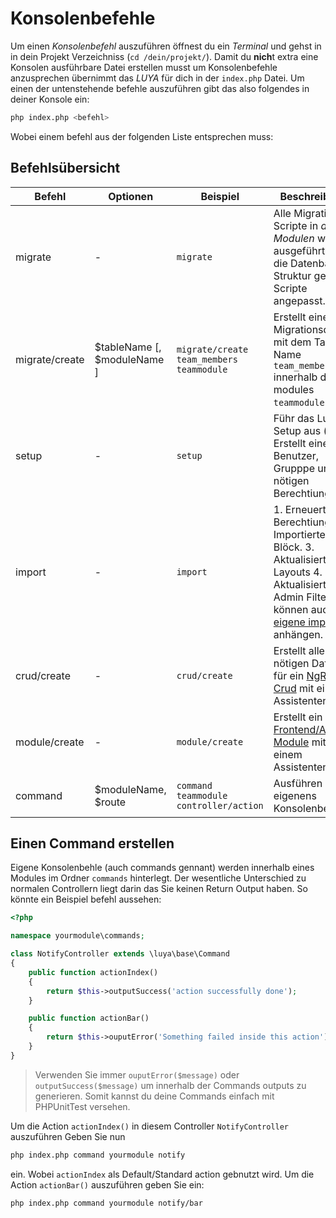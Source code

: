 Konsolenbefehle
================
Um einen *Konsolenbefehl* auszuführen öffnest du ein *Terminal* und gehst in in dein Projekt Verzeichniss (`cd /dein/projekt/`). Damit du **nich**t extra eine Konsolen ausführbare Datei erstellen musst um Konsolenbefehle anzusprechen übernimmt das *LUYA* für dich in der `index.php` Datei. Um einen der untenstehende befehle auszuführen gibt das also folgendes in deiner Konsole ein:

```sh
php index.php <befehl>
```

Wobei *<befehl>* einem befehl aus der folgenden Liste entsprechen muss:

Befehlsübersicht
----------------

|Befehl            |Optionen                      |Beispiel                  |Beschreibung
| --------         | ---------------              | ---------                 | ---------
|migrate           |-                             |`migrate`                 |Alle Migrations-Scripte in *allen Modulen* werden ausgeführt und die Datenbank-Struktur gemäss Scripte angepasst.
|migrate/create    |$tableName [, $moduleName ]   |`migrate/create team_members teammodule` |Erstellt eine neue Migrationsdatei mit dem Tabellen Name `team_members` innerhalb des modules `teammodule`.
|setup        |-                             |`setup`              |Führ das Luya Setup aus (= Erstellt einen Benutzer, Grupppe und die nötigen Berechtiungen).
|import       |-                             |`import`             |1. Erneuert die Berechtiung. 2. Importierter Cms Blöck. 3. Aktualisiert Cms Layouts 4. Aktualisiert Admin Filters Sie können auch [eigene importers](app-module.md#import-methode) anhängen.
|crud/create       |-                             |`crud/create`             |Erstellt alle nötigen Daten für ein [NgRest Crud](app-admin-module-ngrest.md) mit einem Assistenten.
|module/create     |-                             |`module/create`           |Erstellt ein [Frontend/Admin Module](app-module.md) mit einem Assistenten.
|command           |$moduleName, $route           |`command teammodule controller/action` |Ausführen eines eigenens Konsolenbefehls.


Einen Command erstellen
------------------------
Eigene Konsolenbehle (auch commands gennant) werden innerhalb eines Modules im Ordner `commands` hinterlegt. Der wesentliche Unterschied zu normalen Controllern liegt darin das Sie keinen Return Output haben. So könnte ein Beispiel befehl aussehen:


```php
<?php

namespace yourmodule\commands;

class NotifyController extends \luya\base\Command
{
    public function actionIndex()
    {
    	return $this->outputSuccess('action successfully done');
    }

	public function actionBar()
	{
		return $this->ouputError('Something failed inside this action');
	}
}
```


> Verwenden Sie immer `ouputError($message)` oder `outputSuccess($message)` um innerhalb der Commands outputs zu generieren. Somit kannst du deine Commands einfach mit PHPUnitTest versehen.

Um die Action `actionIndex()` in diesem Controller `NotifyController` auszuführen Geben Sie nun 

```sh
php index.php command yourmodule notify
```

ein. Wobei `actionIndex` als Default/Standard action gebnutzt wird. Um die Action `actionBar()` auszuführen geben Sie  ein:

```sh
php index.php command yourmodule notify/bar
```

